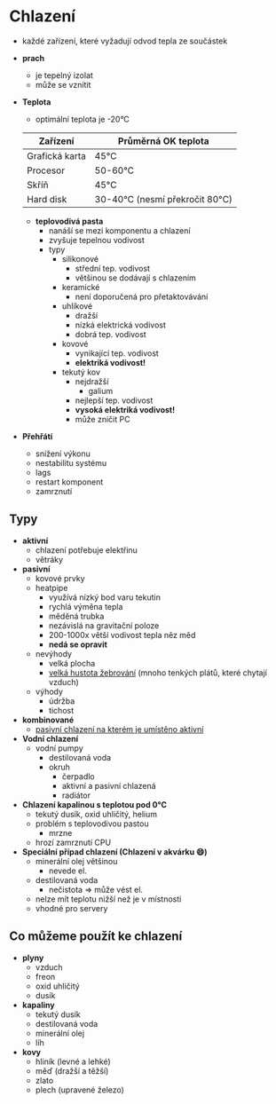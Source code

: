 # Chlazení

- každé zařízení, které vyžadují odvod tepla ze součástek
- **prach**

  - je tepelný izolat
  - může se vznítit

- **Teplota**

  - optimální teplota je -20°C

  | Zařízení       | Průměrná OK teplota            |
  | -------------- | ------------------------------ |
  | Grafická karta | 45°C                           |
  | Procesor       | 50-60°C                        |
  | Skříň          | 45°C                           |
  | Hard disk      | 30-40°C (nesmí překročit 80°C) |

  - **teplovodivá pasta**
    - nanáší se mezi komponentu a chlazení
    - zvyšuje tepelnou vodivost
    - typy
      - silikonové
        - střední tep. vodivost
        - většinou se dodávají s chlazením
      - keramické
        - není doporučená pro přetaktovávání
      - uhlíkové
        - dražší
        - nízká elektrická vodivost
        - dobrá tep. vodivost
      - kovové
        - vynikající tep. vodivost
        - **elektriká vodivost!**
      - tekutý kov
        - nejdražší
          - galium
        - nejlepší tep. vodivost
        - **vysoká elektriká vodivost!**
        - může zničit PC

- **Přehřátí**
  - snížení výkonu
  - nestabilitu systému
  - lags
  - restart komponent
  - zamrznutí

## Typy

- **aktivní**
  - chlazení potřebuje elektřinu
  - větráky
- **pasivní**
  - kovové prvky
  - heatpipe
    - využívá nízký bod varu tekutin
    - rychlá výměna tepla
    - měděná trubka
    - nezávislá na gravitační poloze
    - 200-1000x větší vodivost tepla něz měd
    - **nedá se opravit**
  - nevýhody
    - velká plocha
    - [velká hustota žebrování](https://interlink-static0.tsbohemia.cz/col-chladic-cpu-thermalright-ultra-120-pasivni-chlazeni_ien64236.jpg) (mnoho tenkých plátů, které chytají vzduch)
  - výhody
    - údržba
    - tichost
- **kombinované**
  - [pasivní chlazení na kterém je umístěno aktivní](https://www.bhphotovideo.com/images/images2500x2500/coolermaster_rr_t812_24pk_r1_tpc_812_cooling_fan_937075.jpg)
- **Vodní chlazení**
  - vodní pumpy
    - destilovaná voda
    - okruh
      - čerpadlo
      - aktivní a pasivní chlazená
      - radiátor
- **Chlazení kapalinou s teplotou pod 0°C**
  - tekutý dusík, oxid uhličitý, helium
  - problém s teplovodivou pastou
    - mrzne
  - hrozí zamrznutí CPU
- **Speciální případ chlazení (Chlazení v akvárku :smile:)**
  - minerální olej většinou
    - nevede el.
  - destilovaná voda
    - nečistota => může vést el.
  - nelze mít teplotu nižší než je v místnosti
  - vhodné pro servery

## Co můžeme použít ke chlazení

- **plyny**
  - vzduch
  - freon
  - oxid uhličitý
  - dusík
- **kapaliny**
  - tekutý dusík
  - destilovaná voda
  - minerální olej
  - líh
- **kovy**
  - hliník (levné a lehké)
  - měď (dražší a těžší)
  - zlato
  - plech (upravené železo)

